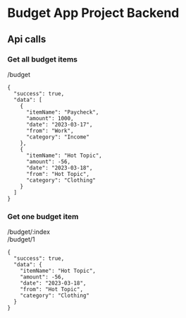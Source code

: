 # Budget App Project Backend

## Api calls
### Get all budget items
/budget
```
{
  "success": true,
  "data": [
    {
      "itemName": "Paycheck",
      "amount": 1000,
      "date": "2023-03-17",
      "from": "Work",
      "category": "Income"
    },
    {
      "itemName": "Hot Topic",
      "amount": -56,
      "date": "2023-03-18",
      "from": "Hot Topic",
      "category": "Clothing"
    }
  ]
}
```

### Get one budget item
/budget/:index
<br>
/budget/1
```
{
  "success": true,
  "data": {
    "itemName": "Hot Topic",
    "amount": -56,
    "date": "2023-03-18",
    "from": "Hot Topic",
    "category": "Clothing"
  }
}
```
